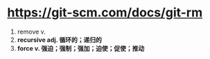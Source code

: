 # https://git-scm.com/docs/git-rm

1. remove v.
2. **recursive adj. 循环的；递归的**
3. **force v. 强迫；强制；强加；迫使；促使；推动**
